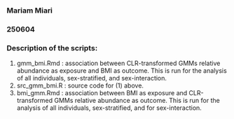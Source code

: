 ### Mariam Miari
### 250604

### Description of the scripts:
1. gmm_bmi.Rmd : association between CLR-transformed GMMs relative abundance as exposure and BMI as outcome. This is run for the analysis of all individuals, sex-stratified, and sex-interaction.
2. src_gmm_bmi.R : source code for (1) above.
3. bmi_gmm.Rmd : association between BMI as exposure and CLR-transformed GMMs relative abundance as outcome. This is run for the analysis of all individuals, sex-stratified, and for sex-interaction.  

